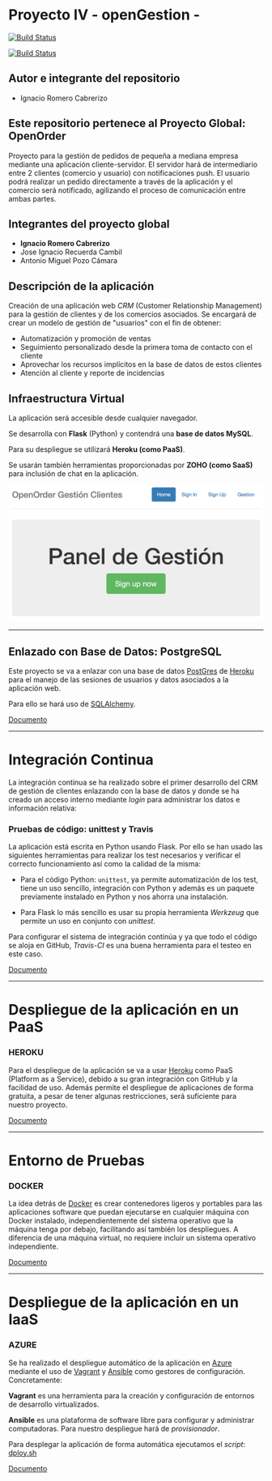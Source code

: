 # Proyecto IV - openGestion - #

[![Build Status](https://travis-ci.org/nachobit/IV_PR_OpenOrder.svg?branch=master)](https://travis-ci.org/nachobit/IV_PR_OpenOrder)

[![Build Status](https://snap-ci.com/nachobit/IV_PR_OpenOrder/branch/master/build_image)](https://snap-ci.com/nachobit/IV_PR_OpenOrder/branch/master)

## Autor e integrante del repositorio 
 - Ignacio Romero Cabrerizo

## Este repositorio pertenece al Proyecto Global: OpenOrder
Proyecto para la gestión de pedidos de pequeña a mediana empresa mediante una aplicación cliente-servidor. El servidor hará de intermediario entre 2 clientes (comercio y usuario) con notificaciones push. El usuario podrá realizar un pedido directamente a través de la aplicación y el comercio será notificado, agilizando el proceso de comunicación entre ambas partes.

## Integrantes del proyecto global
- **Ignacio Romero Cabrerizo**
- Jose Ignacio Recuerda Cambil
- Antonio Miguel Pozo Cámara

## Descripción de la aplicación
Creación de una aplicación web *CRM* (Customer Relationship Management) para la gestión de clientes y de los comercios asociados. Se encargará de crear un modelo de gestión de "usuarios" con el fin de obtener:

 - Automatización y promoción de ventas
 - Seguimiento personalizado desde la primera toma de contacto con el cliente
 - Aprovechar los recursos implícitos en la base de datos de estos clientes
 - Atención al cliente y reporte de incidencias

## Infraestructura Virtual
La aplicación será accesible desde cualquier navegador. 

Se desarrolla con **Flask** (Python) y contendrá una **base de datos MySQL**. 

Para su despliegue se utilizará **Heroku (como PaaS)**. 

Se usarán también herramientas proporcionadas por **ZOHO (como SaaS)** para inclusión de chat en la aplicación.

![img](https://github.com/nachobit/ETSIIT/blob/master/backup/IV1516/ejercicios/practica/pane2.png)

---

## Enlazado con Base de Datos: PostgreSQL
Este proyecto se va a enlazar con una base de datos [PostGres](http://postgresapp.com) de [Heroku](https://www.heroku.com/postgres) para el manejo de las sesiones de usuarios y datos asociados a la aplicación web.

Para ello se hará uso de [SQLAlchemy](http://flask-sqlalchemy.pocoo.org/2.1/).

[Documento](https://github.com/nachobit/IV_PR_OpenOrder/blob/master/documentacion/basedatos.md)

---

# Integración Continua

La integración continua se ha realizado sobre el primer desarrollo del CRM de gestión de clientes enlazando con la base de datos y donde se ha creado un acceso interno mediante *login* para administrar los datos e información relativa:

### Pruebas de código: unittest y Travis
La aplicación está escrita en Python usando Flask. Por ello se han usado las siguientes herramientas para realizar los test necesarios y verificar el correcto funcionamiento así como la calidad de la misma:

 - Para el código Python: `unittest`, ya permite automatización de los test, tiene un uso sencillo, integración con Python y además es un paquete previamente instalado en Python y nos ahorra una instalación. 
 
 - Para Flask lo más sencillo es usar su propia herramienta *Werkzeug* que permite un uso en conjunto con *unittest*.

Para configurar el sistema de integración continúa y ya que todo el código se aloja en GitHub, *Travis-CI* es una buena herramienta para el testeo en este caso. 

[Documento](https://github.com/nachobit/IV_PR_OpenOrder/blob/master/documentacion/integracioncont.md)
 
---

# Despliegue de la aplicación en un PaaS
### HEROKU

Para el despliegue de la aplicación se va a usar [Heroku](https://www.heroku.com/) como PaaS (Platform as a Service), debido a su gran integración con GitHub y la facilidad de uso. Además permite el despliegue de aplicaciones de forma gratuita, a pesar de tener algunas restricciones, será suficiente para nuestro proyecto.

[Documento](https://github.com/nachobit/IV_PR_OpenOrder/blob/master/documentacion/despliegue.md)

---

# Entorno de Pruebas
### DOCKER

La idea detrás de [Docker](https://www.docker.com) es crear contenedores ligeros y portables para las aplicaciones software que puedan ejecutarse en cualquier máquina con Docker instalado, independientemente del sistema operativo que la máquina tenga por debajo, facilitando así también los despliegues. A diferencia de una máquina virtual, no requiere incluir un sistema operativo independiente.

[Documento](https://github.com/nachobit/IV_PR_OpenOrder/blob/master/documentacion/entornopruebas.md)

---

# Despliegue de la aplicación en un IaaS
### AZURE

Se ha realizado el despliegue automático de la aplicación en [Azure](http://azure.microsoft.com) mediante el uso de [Vagrant](https://www.vagrantup.com) y [Ansible](http://www.ansible.com) como gestores de configuración. Concretamente:

**Vagrant** es una herramienta para la creación y configuración de entornos de desarrollo virtualizados.

**Ansible** es una plataforma de software libre para configurar y administrar computadoras. Para nuestro despliegue hará de *provisionador*.

Para desplegar la aplicación de forma automática ejecutamos el *script*: [dploy.sh](https://github.com/nachobit/IV_PR_OpenOrder/blob/master/despliegue/deploy.sh)

[Documento](https://github.com/nachobit/IV_PR_OpenOrder/blob/master/documentacion/azure.md)
